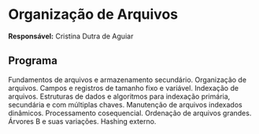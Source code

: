 # Organização de Arquivos
**Responsável:** 	Cristina Dutra de Aguiar

## Programa
Fundamentos de arquivos e armazenamento secundário. Organização de arquivos. Campos e registros de tamanho fixo e variável. Indexação de arquivos. Estruturas de dados e algoritmos para indexação primária, secundária e com múltiplas chaves. Manutenção de arquivos indexados dinâmicos. Processamento cosequencial. Ordenação de arquivos grandes. Árvores B e suas variações. Hashing externo.
